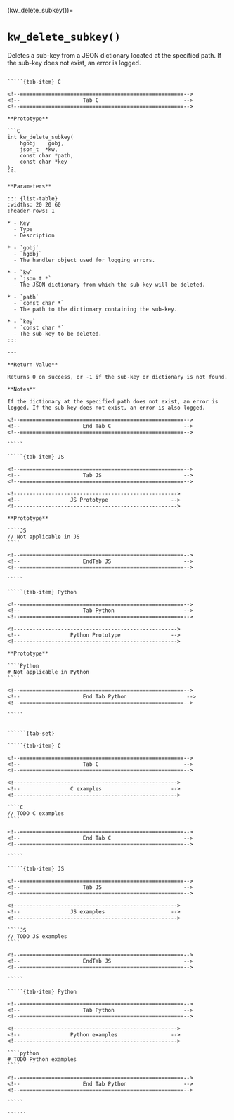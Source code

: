 <!-- ============================================================== -->
(kw_delete_subkey())=
# `kw_delete_subkey()`
<!-- ============================================================== -->

Deletes a sub-key from a JSON dictionary located at the specified path. If the sub-key does not exist, an error is logged.

<!------------------------------------------------------------>
<!--                    Prototypes                          -->
<!------------------------------------------------------------>

``````{tab-set}

`````{tab-item} C

<!--====================================================-->
<!--                    Tab C                           -->
<!--====================================================-->

**Prototype**

```C
int kw_delete_subkey(
    hgobj    gobj,
    json_t  *kw,
    const char *path,
    const char *key
);
```

**Parameters**

::: {list-table}
:widths: 20 20 60
:header-rows: 1

* - Key
  - Type
  - Description

* - `gobj`
  - `hgobj`
  - The handler object used for logging errors.

* - `kw`
  - `json_t *`
  - The JSON dictionary from which the sub-key will be deleted.

* - `path`
  - `const char *`
  - The path to the dictionary containing the sub-key.

* - `key`
  - `const char *`
  - The sub-key to be deleted.
:::

---

**Return Value**

Returns 0 on success, or -1 if the sub-key or dictionary is not found.

**Notes**

If the dictionary at the specified path does not exist, an error is logged. If the sub-key does not exist, an error is also logged.

<!--====================================================-->
<!--                    End Tab C                       -->
<!--====================================================-->

`````

`````{tab-item} JS

<!--====================================================-->
<!--                    Tab JS                          -->
<!--====================================================-->

<!---------------------------------------------------->
<!--                JS Prototype                    -->
<!---------------------------------------------------->

**Prototype**

````JS
// Not applicable in JS
````

<!--====================================================-->
<!--                    EndTab JS                       -->
<!--====================================================-->

`````

`````{tab-item} Python

<!--====================================================-->
<!--                    Tab Python                      -->
<!--====================================================-->

<!---------------------------------------------------->
<!--                Python Prototype                -->
<!---------------------------------------------------->

**Prototype**

````Python
# Not applicable in Python
````

<!--====================================================-->
<!--                    End Tab Python                   -->
<!--====================================================-->

`````

``````

<!------------------------------------------------------------>
<!--                    Examples                            -->
<!------------------------------------------------------------>

```````{dropdown} Examples

``````{tab-set}

`````{tab-item} C

<!--====================================================-->
<!--                    Tab C                           -->
<!--====================================================-->

<!---------------------------------------------------->
<!--                C examples                      -->
<!---------------------------------------------------->

````C
// TODO C examples
````

<!--====================================================-->
<!--                    End Tab C                       -->
<!--====================================================-->

`````

`````{tab-item} JS

<!--====================================================-->
<!--                    Tab JS                          -->
<!--====================================================-->

<!---------------------------------------------------->
<!--                JS examples                     -->
<!---------------------------------------------------->

````JS
// TODO JS examples
````

<!--====================================================-->
<!--                    EndTab JS                       -->
<!--====================================================-->

`````

`````{tab-item} Python

<!--====================================================-->
<!--                    Tab Python                      -->
<!--====================================================-->

<!---------------------------------------------------->
<!--                Python examples                 -->
<!---------------------------------------------------->

````python
# TODO Python examples
````

<!--====================================================-->
<!--                    End Tab Python                  -->
<!--====================================================-->

`````

``````

```````
